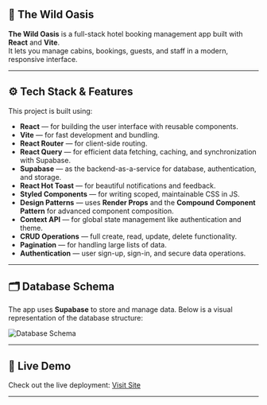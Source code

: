 ## 🌴 The Wild Oasis

**The Wild Oasis** is a full-stack hotel booking management app built with **React** and **Vite**.  
It lets you manage cabins, bookings, guests, and staff in a modern, responsive interface.

---

## ⚙️ Tech Stack & Features

This project is built using:

- **React** — for building the user interface with reusable components.
- **Vite** — for fast development and bundling.
- **React Router** — for client-side routing.
- **React Query** — for efficient data fetching, caching, and synchronization with Supabase.
- **Supabase** — as the backend-as-a-service for database, authentication, and storage.
- **React Hot Toast** — for beautiful notifications and feedback.
- **Styled Components** — for writing scoped, maintainable CSS in JS.
- **Design Patterns** — uses **Render Props** and the **Compound Component Pattern** for advanced component composition.
- **Context API** — for global state management like authentication and theme.
- **CRUD Operations** — full create, read, update, delete functionality.
- **Pagination** — for handling large lists of data.
- **Authentication** — user sign-up, sign-in, and secure data operations.

---

## 🗂️ Database Schema

The app uses **Supabase** to store and manage data. Below is a visual representation of the database structure:

![Database Schema](./public/supabase-schema-caarashpaxencctvhquf.svg)

---

## 🚀 Live Demo

Check out the live deployment: [Visit Site](https://the-wild-oasis-v3no-wczo-1t8aj231r-v3nos-projects.vercel.app)

---
